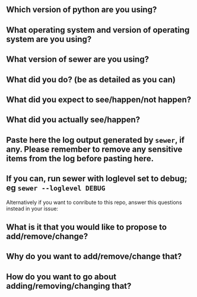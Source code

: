 ## Which version of python are you using?

## What operating system and version of operating system are you using?

## What version of sewer are you using?

## What did you do? (be as detailed as you can)

## What did you expect to see/happen/not happen?

## What did you actually see/happen? 

## Paste here the log output generated by `sewer`, if any. Please remember to remove any sensitive items from the log before pasting here.
## If you can, run sewer with loglevel set to debug; eg `sewer --loglevel DEBUG`                                           


Alternatively if you want to conribute to this repo, answer this questions instead in your issue:                    

## What is it that you would like to propose to add/remove/change?

## Why do you want to add/remove/change that?

## How do you want to go about adding/removing/changing that?
